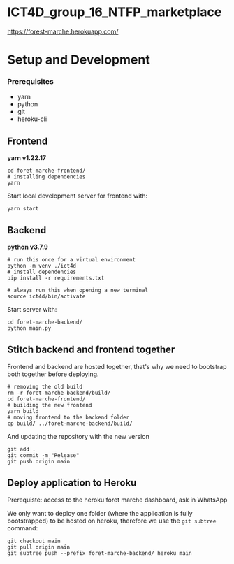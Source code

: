 # ICT4D_group_16_NTFP_marketplace

https://forest-marche.herokuapp.com/

# Setup and Development

### Prerequisites
- yarn
- python
- git
- heroku-cli

## Frontend
**yarn v1.22.17**

```
cd foret-marche-frontend/
# installing dependencies
yarn
```

Start local development server for frontend with:
```
yarn start
```

## Backend
**python v3.7.9**

```
# run this once for a virtual environment
python -m venv ./ict4d
# install dependencies
pip install -r requirements.txt

```

```
# always run this when opening a new terminal
source ict4d/bin/activate
```

Start server with:
```
cd foret-marche-backend/
python main.py
```

## Stitch backend and frontend together
Frontend and backend are hosted together, that's why we need to bootstrap both together before deploying.
```
# removing the old build
rm -r foret-marche-backend/build/ 
cd foret-marche-frontend/ 
# building the new frontend
yarn build 
# moving frontend to the backend folder
cp build/ ../foret-marche-backend/build/ 
```

And updating the repository with the new version
```
git add .
git commit -m "Release"
git push origin main
```

## Deploy application to Heroku
Prerequiste: access to the heroku foret marche dashboard, ask in WhatsApp


We only want to deploy one folder (where the application is fully bootstrapped) to be hosted on heroku, therefore we use the `git subtree` command:

```
git checkout main
git pull origin main
git subtree push --prefix foret-marche-backend/ heroku main
```
